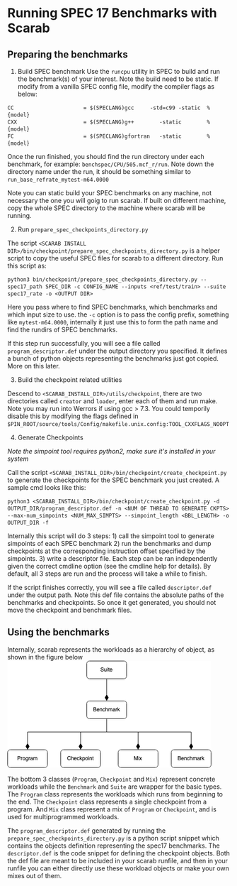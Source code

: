 # Running SPEC 17 Benchmarks with Scarab

## Preparing the benchmarks
1. Build SPEC benchmark
Use the `runcpu` utility in SPEC to build and run the benchmark(s) of your interest. Note the build need to be static. If modify from a vanilla SPEC config file, modify the compiler flags as below: 
```
CC                      = $(SPECLANG)gcc     -std=c99 -static  %{model}
CXX                     = $(SPECLANG)g++        -static        %{model}
FC                      = $(SPECLANG)gfortran   -static        %{model}
```

Once the run finished, you should find the run directory under each benchmark, for example: `benchspec/CPU/505.mcf_r/run`. Note down the directory name under the run, it should be something similar to `run_base_refrate_mytest-m64.0000`

Note you can static build your SPEC benchmarks on any machine, not necessary the one you will goig to run scarab. If built on different machine, copy the whole SPEC directory to the machine where scarab will be running.

2. Run `prepare_spec_checkpoints_directory.py`

The script `<SCARAB INSTALL DIR>/bin/checkpoint/prepare_spec_checkpoints_directory.py` is a helper script to copy the useful SPEC files for scarab to a different directory. Run this script as:
```
python3 bin/checkpoint/prepare_spec_checkpoints_directory.py --spec17_path SPEC_DIR -c CONFIG_NAME --inputs <ref/test/train> --suite spec17_rate -o <OUTPUT DIR>
```
Here you pass where to find SPEC benchmarks, which benchmarks and which input size to use. the `-c` option is to pass the config prefix, something like `mytest-m64.0000`, internally it just use this to form the path name and find the rundirs of SPEC benchmarks. 

If this step run successfully, you will see a file called `program_descriptor.def` under the output directory you specified. It defines a bunch of python objects representing the benchmarks just got copied. More on this later. 

3. Build the checkpoint related utilities

Descend to `<SCARAB_INSTALL_DIR>/utils/checkpoint`, there are two directories called `creator` and `loader`, enter each of them and run make. Note you may run into Werrors if using gcc > 7.3. You could temporily disable this by modifying the flags defined in `$PIN_ROOT/source/tools/Config/makefile.unix.config:TOOL_CXXFLAGS_NOOPT`

4. Generate Checkpoints

*Note the simpoint tool requires python2, make sure it's installed in your system*

Call the script `<SCARAB_INSTALL_DIR>/bin/checkpoint/create_checkpoint.py` to generate the checkpoints for the SPEC benchmark you just created. A sample cmd looks like this:
```
python3 <SCARAB_INSTALL_DIR>/bin/checkpoint/create_checkpoint.py -d OUTPUT_DIR/program_descriptor.def -n <NUM OF THREAD TO GENERATE CKPTS> --max-num_simpoints <NUM_MAX_SIMPTS> --simpoint_length <BBL_LENGTH> -o OUTPUT_DIR -f
```
Internally this script will do 3 steps: 1) call the simpoint tool to generate simpoints of each SPEC benchmark 2) run the benchmarks and dump checkpoints at the corresponding instruction offset specified by the simpoints. 3) write a descriptor file. Each step can be ran independently given the correct cmdline option (see the cmdline help for details). By default, all 3 steps are run and the process will take a while to finish. 

If the script finishes correctly, you will see a file called `descriptor.def` under the output path. Note this def file contains the absolute paths of the benchmarks and checkpoints. So once it get generated, you should not move the checkpoint and benchmark files. 


## Using the benchmarks
Internally, scarab represents the workloads as a hierarchy of object, as shown in the figure below
![bm_classes](./figures/scarab_bm_uml.png)

The bottom 3 classes (`Program`, `Checkpoint` and `Mix`) represent concrete workloads while the `Benchmark` and `Suite` are wrapper for the basic types. The `Program` class represents the workloads which runs from beginning to the end. The `Checkpoint` class represents a single checkpoint from a program. And `Mix` class represent a mix of `Program` or `Checkpoint`, and is used for multiprogrammed workloads. 

The `program_descriptor.def` generated by running the `prepare_spec_checkpoints_directory.py` is a python script snippet which contains the objects definition representing the spec17 benchmarks. The `descriptor.def` is the code snippet for defining the checkpoint objects. Both the def file are meant to be included in your scarab runfile, and then in your runfile you can either directly use these workload objects or make your own mixes out of them. 